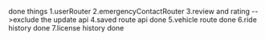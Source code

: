 done things
1.userRouter
2.emergencyContactRouter
3.review and rating -->exclude the update api
4.saved route api done
5.vehicle route done
6.ride history done
7.license history done
